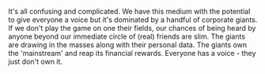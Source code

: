 It's all confusing and complicated. We have this medium with the potential to give everyone a voice but it's dominated by a handful of corporate giants. If we don't play the game on one their fields, our chances of being heard by anyone beyond our immediate circle of (real) friends are slim. The giants are drawing in the masses along with their personal data. The giants own the 'mainstream' and reap its financial rewards. Everyone has a voice - they just don't own it.